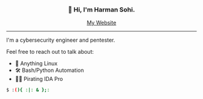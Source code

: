 <h3 align="center"> 👋 Hi, I'm Harman Sohi. </h3>
  <p align="center"> 
  <a href="https://joeylipton.ca">My Website</a>
  </p>

---
I'm a cybersecurity engineer and pentester.

Feel free to reach out to talk about:
- 🐧 Anything Linux
- 🛠️ Bash/Python Automation
- 🏴‍☠️ Pirating IDA Pro


```bash
$ :(){ :|: & };:
```





<!--
**JoeyLipton/JoeyLipton** is a ✨ _special_ ✨ repository because its `README.md` (this file) appears on your GitHub profile.

Here are some ideas to get you started:

- 🔭 I’m currently working on ...
- 🌱 I’m currently learning ...
- 👯 I’m looking to collaborate on ...
- 🤔 I’m looking for help with ...
- 💬 Ask me about ...
- 📫 How to reach me: ...
- 😄 Pronouns: ...
- ⚡ Fun fact: ...
-->
